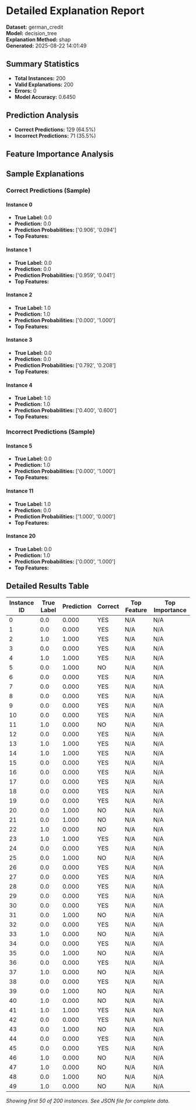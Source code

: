 # Detailed Explanation Report

**Dataset:** german_credit  
**Model:** decision_tree  
**Explanation Method:** shap  
**Generated:** 2025-08-22 14:01:49  

## Summary Statistics

- **Total Instances:** 200
- **Valid Explanations:** 200
- **Errors:** 0
- **Model Accuracy:** 0.6450

## Prediction Analysis

- **Correct Predictions:** 129 (64.5%)
- **Incorrect Predictions:** 71 (35.5%)

## Feature Importance Analysis

## Sample Explanations

### Correct Predictions (Sample)

#### Instance 0

- **True Label:** 0.0
- **Prediction:** 0.0
- **Prediction Probabilities:** ['0.906', '0.094']
- **Top Features:**

#### Instance 1

- **True Label:** 0.0
- **Prediction:** 0.0
- **Prediction Probabilities:** ['0.959', '0.041']
- **Top Features:**

#### Instance 2

- **True Label:** 1.0
- **Prediction:** 1.0
- **Prediction Probabilities:** ['0.000', '1.000']
- **Top Features:**

#### Instance 3

- **True Label:** 0.0
- **Prediction:** 0.0
- **Prediction Probabilities:** ['0.792', '0.208']
- **Top Features:**

#### Instance 4

- **True Label:** 1.0
- **Prediction:** 1.0
- **Prediction Probabilities:** ['0.400', '0.600']
- **Top Features:**

### Incorrect Predictions (Sample)

#### Instance 5

- **True Label:** 0.0
- **Prediction:** 1.0
- **Prediction Probabilities:** ['0.000', '1.000']
- **Top Features:**

#### Instance 11

- **True Label:** 1.0
- **Prediction:** 0.0
- **Prediction Probabilities:** ['1.000', '0.000']
- **Top Features:**

#### Instance 20

- **True Label:** 0.0
- **Prediction:** 1.0
- **Prediction Probabilities:** ['0.000', '1.000']
- **Top Features:**

## Detailed Results Table

| Instance ID | True Label | Prediction | Correct | Top Feature | Top Importance |
|-------------|------------|------------|---------|-------------|----------------|
| 0 | 0.0 | 0.000 | YES | N/A | N/A |
| 1 | 0.0 | 0.000 | YES | N/A | N/A |
| 2 | 1.0 | 1.000 | YES | N/A | N/A |
| 3 | 0.0 | 0.000 | YES | N/A | N/A |
| 4 | 1.0 | 1.000 | YES | N/A | N/A |
| 5 | 0.0 | 1.000 | NO | N/A | N/A |
| 6 | 0.0 | 0.000 | YES | N/A | N/A |
| 7 | 0.0 | 0.000 | YES | N/A | N/A |
| 8 | 0.0 | 0.000 | YES | N/A | N/A |
| 9 | 0.0 | 0.000 | YES | N/A | N/A |
| 10 | 0.0 | 0.000 | YES | N/A | N/A |
| 11 | 1.0 | 0.000 | NO | N/A | N/A |
| 12 | 0.0 | 0.000 | YES | N/A | N/A |
| 13 | 1.0 | 1.000 | YES | N/A | N/A |
| 14 | 1.0 | 1.000 | YES | N/A | N/A |
| 15 | 0.0 | 0.000 | YES | N/A | N/A |
| 16 | 0.0 | 0.000 | YES | N/A | N/A |
| 17 | 0.0 | 0.000 | YES | N/A | N/A |
| 18 | 0.0 | 0.000 | YES | N/A | N/A |
| 19 | 0.0 | 0.000 | YES | N/A | N/A |
| 20 | 0.0 | 1.000 | NO | N/A | N/A |
| 21 | 0.0 | 1.000 | NO | N/A | N/A |
| 22 | 1.0 | 0.000 | NO | N/A | N/A |
| 23 | 1.0 | 1.000 | YES | N/A | N/A |
| 24 | 0.0 | 0.000 | YES | N/A | N/A |
| 25 | 0.0 | 1.000 | NO | N/A | N/A |
| 26 | 0.0 | 0.000 | YES | N/A | N/A |
| 27 | 0.0 | 0.000 | YES | N/A | N/A |
| 28 | 0.0 | 0.000 | YES | N/A | N/A |
| 29 | 0.0 | 0.000 | YES | N/A | N/A |
| 30 | 0.0 | 0.000 | YES | N/A | N/A |
| 31 | 0.0 | 1.000 | NO | N/A | N/A |
| 32 | 0.0 | 0.000 | YES | N/A | N/A |
| 33 | 1.0 | 0.000 | NO | N/A | N/A |
| 34 | 0.0 | 0.000 | YES | N/A | N/A |
| 35 | 0.0 | 1.000 | NO | N/A | N/A |
| 36 | 0.0 | 0.000 | YES | N/A | N/A |
| 37 | 1.0 | 0.000 | NO | N/A | N/A |
| 38 | 0.0 | 0.000 | YES | N/A | N/A |
| 39 | 0.0 | 1.000 | NO | N/A | N/A |
| 40 | 1.0 | 0.000 | NO | N/A | N/A |
| 41 | 1.0 | 1.000 | YES | N/A | N/A |
| 42 | 0.0 | 0.000 | YES | N/A | N/A |
| 43 | 0.0 | 1.000 | NO | N/A | N/A |
| 44 | 0.0 | 0.000 | YES | N/A | N/A |
| 45 | 0.0 | 0.000 | YES | N/A | N/A |
| 46 | 1.0 | 0.000 | NO | N/A | N/A |
| 47 | 1.0 | 0.000 | NO | N/A | N/A |
| 48 | 0.0 | 1.000 | NO | N/A | N/A |
| 49 | 1.0 | 0.000 | NO | N/A | N/A |

*Showing first 50 of 200 instances. See JSON file for complete data.*
